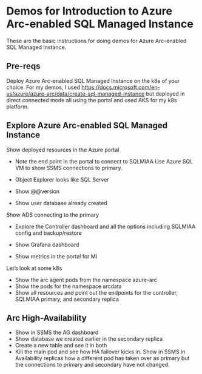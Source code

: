 # Demos for Introduction to Azure Arc-enabled SQL Managed Instance

These are the basic instructions for doing demos for Azure Arc-enabled SQL Managed Instance.

## Pre-reqs

Deploy Azure Arc-enabled SQL Managed Instance on the k8s of your choice. For my demos, I used https://docs.microsoft.com/en-us/azure/azure-arc/data/create-sql-managed-instance but deployed in direct connected mode all using the portal and used AKS for my k8s platform.

## Explore Azure Arc-enabled SQL Managed Instance

Show deployed resources in the Azure portal
- Note the end point in the portal to connect to SQLMIAA
Use Azure SQL VM to show SSMS connections to primary.

- Object Explorer looks like SQL Server
- Show @@version
- Show user database already created

Show ADS connecting to the primary
- Explore the Controller dashboard and all the options including SQLMIAA config and backup/restore

- Show Grafana dashboard
- Show metrics in the portal for MI

Let’s look  at some k8s

- Show the arc agent pods from the namespace azure-arc
- Show the pods for the namespace arcdata
- Show all resources and point out the endpoints for the controller, SQLMIAA primary, and secondary replica

## Arc High-Availability

- Show in SSMS the AG dashboard
- Show database we created earlier in the secondary replica
- Create a new table and see it in both
- Kill the main pod and see how HA failover kicks in. Show in SSMS in Availability replicas how a different pod has taken over as primary but the connections to primary and secondary have not changed.
